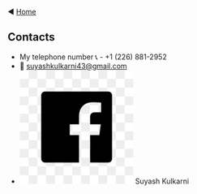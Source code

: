 :arrow_backward:  [Home](../index.markdown)
## Contacts

-  My telephone number  :telephone_receiver:  - +1 (226) 881-2952
-  :email:  suyashkulkarni43@gmail.com
- ![FB Icon](../images/fbicon.png) Suyash Kulkarni